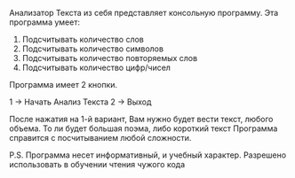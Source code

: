 Анализатор Текста из себя представляет консольную программу. Эта программа умеет:

1. Подсчитывать количество слов
2. Подсчитывать количество символов
3. Подсчитывать количество повторяемых слов
4. Подсчитывать количество цифр/чисел

Программа имеет 2 кнопки.

1 -> Начать Анализ Текста 2 -> Выход

После нажатия на 1-й вариант, Вам нужно будет вести текст, любого объема. То ли будет большая поэма, либо короткий текст
Программа справится с посчитыванием любой сложности.

P.S. Программа несет информативный, и учебный характер. Разрешено использовать в обучении чтения чужого кода
